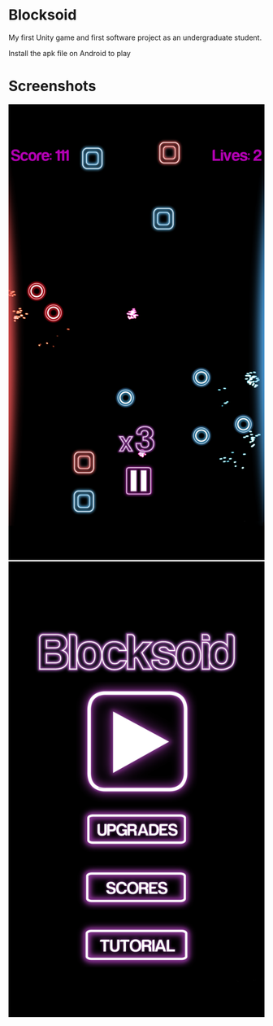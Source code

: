 # Blocksoid

My first Unity game and first software project as an undergraduate student.

Install the apk file on Android to play

# Screenshots
![Screenshot](./screenshots/blocksoid_screenshot.png)
![Screenshot](./screenshots/blocksoid_menu_screenshot.png)
